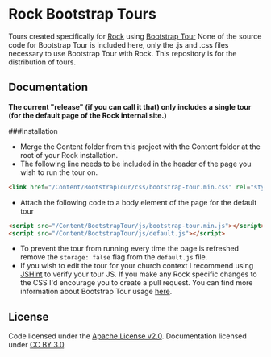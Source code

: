 # Rock Bootstrap Tours
Tours created specifically for [Rock](http://rockrms.com) using [Bootstrap Tour](http://bootstraptour.com)
None of the source code for Bootstrap Tour is included here, only the .js and .css files necessary to use Bootstrap Tour with Rock.
This repository is for the distribution of tours. 

## Documentation
<b>The current "release" (if you can call it that) only includes a single tour (for the default page of the Rock internal site.)</b>


###Installation
* Merge the Content folder from this project with the Content folder at the root of your Rock installation.
* The following line needs to be included in the header of the page you wish to run the tour on.
```html
<link href="/Content/BootstrapTour/css/bootstrap-tour.min.css" rel="stylesheet">
```

* Attach the following code to a body element of the page for the default tour
```html
<script src="/Content/BootstrapTour/js/bootstrap-tour.min.js"></script>
<script src="/Content/BootstrapTour/js/default.js"></script>
```
* To prevent the tour from running every time the page is refreshed remove the ```storage: false``` flag from the ```default.js``` file.
* If you wish to edit the tour for your church context I recommend using [JSHint](http://jshint.com/) to verify your tour JS. If you make any Rock specific changes to the CSS I'd encourage you to create a pull request.
You can find more information about Bootstrap Tour usage [here](http://bootstraptour.com/api/). 

## License
Code licensed under the [Apache License v2.0](http://www.apache.org/licenses/LICENSE-2.0).
Documentation licensed under [CC BY 3.0](http://creativecommons.org/licenses/by/3.0/).
